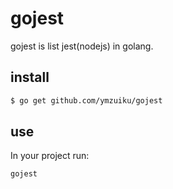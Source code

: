 # gojest

gojest is list jest(nodejs) in golang.

## install

```sh
$ go get github.com/ymzuiku/gojest
```

## use

In your project run:

```sh
gojest
```
